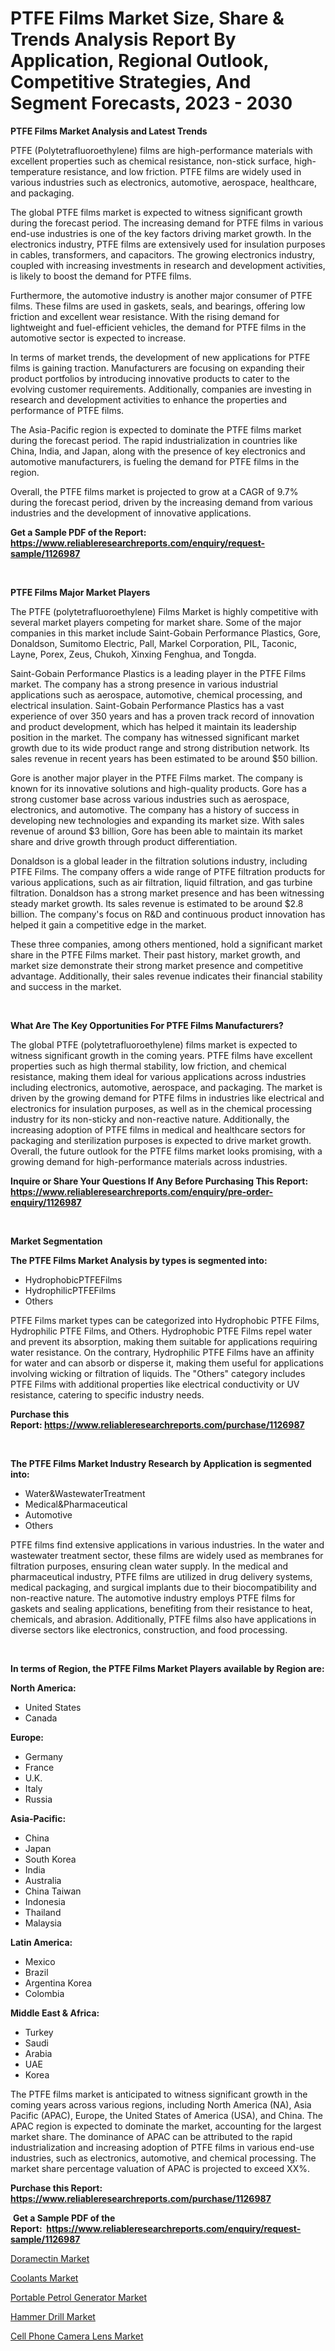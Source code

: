 <p><h1>PTFE Films Market Size, Share & Trends Analysis Report By Application, Regional Outlook, Competitive Strategies, And Segment Forecasts, 2023 - 2030</h1></p><p><strong>PTFE Films Market Analysis and Latest Trends</strong></p>
<p><p>PTFE (Polytetrafluoroethylene) films are high-performance materials with excellent properties such as chemical resistance, non-stick surface, high-temperature resistance, and low friction. PTFE films are widely used in various industries such as electronics, automotive, aerospace, healthcare, and packaging.</p><p>The global PTFE films market is expected to witness significant growth during the forecast period. The increasing demand for PTFE films in various end-use industries is one of the key factors driving market growth. In the electronics industry, PTFE films are extensively used for insulation purposes in cables, transformers, and capacitors. The growing electronics industry, coupled with increasing investments in research and development activities, is likely to boost the demand for PTFE films.</p><p>Furthermore, the automotive industry is another major consumer of PTFE films. These films are used in gaskets, seals, and bearings, offering low friction and excellent wear resistance. With the rising demand for lightweight and fuel-efficient vehicles, the demand for PTFE films in the automotive sector is expected to increase.</p><p>In terms of market trends, the development of new applications for PTFE films is gaining traction. Manufacturers are focusing on expanding their product portfolios by introducing innovative products to cater to the evolving customer requirements. Additionally, companies are investing in research and development activities to enhance the properties and performance of PTFE films.</p><p>The Asia-Pacific region is expected to dominate the PTFE films market during the forecast period. The rapid industrialization in countries like China, India, and Japan, along with the presence of key electronics and automotive manufacturers, is fueling the demand for PTFE films in the region.</p><p>Overall, the PTFE films market is projected to grow at a CAGR of 9.7% during the forecast period, driven by the increasing demand from various industries and the development of innovative applications.</p></p>
<p><strong>Get a Sample PDF of the Report:&nbsp; <a href="https://www.reliableresearchreports.com/enquiry/request-sample/1126987">https://www.reliableresearchreports.com/enquiry/request-sample/1126987</a></strong></p>
<p>&nbsp;</p>
<p><strong>PTFE Films Major Market Players</strong></p>
<p><p>The PTFE (polytetrafluoroethylene) Films Market is highly competitive with several market players competing for market share. Some of the major companies in this market include Saint-Gobain Performance Plastics, Gore, Donaldson, Sumitomo Electric, Pall, Markel Corporation, PIL, Taconic, Layne, Porex, Zeus, Chukoh, Xinxing Fenghua, and Tongda.</p><p>Saint-Gobain Performance Plastics is a leading player in the PTFE Films market. The company has a strong presence in various industrial applications such as aerospace, automotive, chemical processing, and electrical insulation. Saint-Gobain Performance Plastics has a vast experience of over 350 years and has a proven track record of innovation and product development, which has helped it maintain its leadership position in the market. The company has witnessed significant market growth due to its wide product range and strong distribution network. Its sales revenue in recent years has been estimated to be around $50 billion.</p><p>Gore is another major player in the PTFE Films market. The company is known for its innovative solutions and high-quality products. Gore has a strong customer base across various industries such as aerospace, electronics, and automotive. The company has a history of success in developing new technologies and expanding its market size. With sales revenue of around $3 billion, Gore has been able to maintain its market share and drive growth through product differentiation.</p><p>Donaldson is a global leader in the filtration solutions industry, including PTFE Films. The company offers a wide range of PTFE filtration products for various applications, such as air filtration, liquid filtration, and gas turbine filtration. Donaldson has a strong market presence and has been witnessing steady market growth. Its sales revenue is estimated to be around $2.8 billion. The company's focus on R&D and continuous product innovation has helped it gain a competitive edge in the market.</p><p>These three companies, among others mentioned, hold a significant market share in the PTFE Films market. Their past history, market growth, and market size demonstrate their strong market presence and competitive advantage. Additionally, their sales revenue indicates their financial stability and success in the market.</p></p>
<p>&nbsp;</p>
<p><strong>What Are The Key Opportunities For PTFE Films Manufacturers?</strong></p>
<p><p>The global PTFE (polytetrafluoroethylene) films market is expected to witness significant growth in the coming years. PTFE films have excellent properties such as high thermal stability, low friction, and chemical resistance, making them ideal for various applications across industries including electronics, automotive, aerospace, and packaging. The market is driven by the growing demand for PTFE films in industries like electrical and electronics for insulation purposes, as well as in the chemical processing industry for its non-sticky and non-reactive nature. Additionally, the increasing adoption of PTFE films in medical and healthcare sectors for packaging and sterilization purposes is expected to drive market growth. Overall, the future outlook for the PTFE films market looks promising, with a growing demand for high-performance materials across industries.</p></p>
<p><strong>Inquire or Share Your Questions If Any Before Purchasing This Report: <a href="https://www.reliableresearchreports.com/enquiry/pre-order-enquiry/1126987">https://www.reliableresearchreports.com/enquiry/pre-order-enquiry/1126987</a></strong></p>
<p>&nbsp;</p>
<p><strong>Market Segmentation</strong></p>
<p><strong>The PTFE Films Market Analysis by types is segmented into:</strong></p>
<p><ul><li>HydrophobicPTFEFilms</li><li>HydrophilicPTFEFilms</li><li>Others</li></ul></p>
<p><p>PTFE Films market types can be categorized into Hydrophobic PTFE Films, Hydrophilic PTFE Films, and Others. Hydrophobic PTFE Films repel water and prevent its absorption, making them suitable for applications requiring water resistance. On the contrary, Hydrophilic PTFE Films have an affinity for water and can absorb or disperse it, making them useful for applications involving wicking or filtration of liquids. The "Others" category includes PTFE Films with additional properties like electrical conductivity or UV resistance, catering to specific industry needs.</p></p>
<p><strong>Purchase this Report:&nbsp;<a href="https://www.reliableresearchreports.com/purchase/1126987">https://www.reliableresearchreports.com/purchase/1126987</a></strong></p>
<p>&nbsp;</p>
<p><strong>The PTFE Films Market Industry Research by Application is segmented into:</strong></p>
<p><ul><li>Water&WastewaterTreatment</li><li>Medical&Pharmaceutical</li><li>Automotive</li><li>Others</li></ul></p>
<p><p>PTFE films find extensive applications in various industries. In the water and wastewater treatment sector, these films are widely used as membranes for filtration purposes, ensuring clean water supply. In the medical and pharmaceutical industry, PTFE films are utilized in drug delivery systems, medical packaging, and surgical implants due to their biocompatibility and non-reactive nature. The automotive industry employs PTFE films for gaskets and sealing applications, benefiting from their resistance to heat, chemicals, and abrasion. Additionally, PTFE films also have applications in diverse sectors like electronics, construction, and food processing.</p></p>
<p>&nbsp;</p>
<p><strong>In terms of Region, the PTFE Films Market Players available by Region are:</strong></p>
<p>
    <p> <strong> North America: </strong>
        <ul>
            <li>United States</li>
            <li>Canada</li>
        </ul>
        </p> 
    <p> <strong> Europe: </strong>
        <ul>
            <li>Germany</li>
            <li>France</li>
            <li>U.K.</li>
            <li>Italy</li>
            <li>Russia</li>
        </ul>
        </p> 
    <p> <strong> Asia-Pacific: </strong>
        <ul>
            <li>China</li>
            <li>Japan</li>
            <li>South Korea</li>
            <li>India</li>
            <li>Australia</li>
            <li>China Taiwan</li>
            <li>Indonesia</li>
            <li>Thailand</li>
            <li>Malaysia</li>
        </ul>
        </p> 
    <p> <strong> Latin America: </strong>
        <ul>
            <li>Mexico</li>
            <li>Brazil</li>
            <li>Argentina Korea</li>
            <li>Colombia</li>
        </ul>
        </p> 
    <p> <strong> Middle East & Africa: </strong>
        <ul>
            <li>Turkey</li>
            <li>Saudi</li>
            <li>Arabia</li>
            <li>UAE</li>
            <li>Korea</li>
        </ul>
    </p>
    </p>
<p><p>The PTFE films market is anticipated to witness significant growth in the coming years across various regions, including North America (NA), Asia Pacific (APAC), Europe, the United States of America (USA), and China. The APAC region is expected to dominate the market, accounting for the largest market share. The dominance of APAC can be attributed to the rapid industrialization and increasing adoption of PTFE films in various end-use industries, such as electronics, automotive, and chemical processing. The market share percentage valuation of APAC is projected to exceed XX%.</p></p>
<p><strong>Purchase this Report: <a href="https://www.reliableresearchreports.com/purchase/1126987">https://www.reliableresearchreports.com/purchase/1126987</a></strong></p>
<p>&nbsp;<strong>Get a Sample PDF of the Report:&nbsp;&nbsp;<a href="https://www.reliableresearchreports.com/enquiry/request-sample/1126987">https://www.reliableresearchreports.com/enquiry/request-sample/1126987</a></strong></p>
<p><strong></strong></p>
<p><p><a href="https://github.com/marloy8/Market-Research-Report-List-1/blob/main/doramectin-market.md">Doramectin Market</a></p><p><a href="https://github.com/aliciawhite5576/Market-Research-Report-List-1/blob/main/coolants-market.md">Coolants Market</a></p><p><a href="https://medium.com/@theomorar2000/portable-petrol-generator-market-trends-forecast-and-competitive-analysis-to-2030-ae5841b9027c">Portable Petrol Generator Market</a></p><p><a href="https://medium.com/@kaceyrath/hammer-drill-market-competitive-analysis-market-trends-and-forecast-to-2030-c3adf044851f">Hammer Drill Market</a></p><p><a href="https://medium.com/@aliwilldvm/cell-phone-camera-lens-market-competitive-analysis-market-trends-and-forecast-to-2030-5f4f7edd9040">Cell Phone Camera Lens Market</a></p></p>